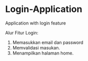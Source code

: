 # Login-Application
Application with login feature

Alur Fitur Login:
1. Memasukkan email dan password
2. Memvalidasi masukan.
3. Menampilkan halaman home.
   
